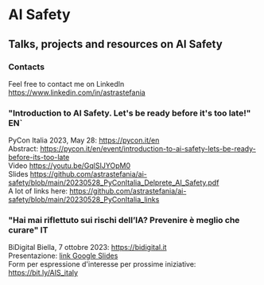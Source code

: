 # AI Safety
## Talks, projects and resources on AI Safety

### Contacts
Feel free to contact me on LinkedIn https://www.linkedin.com/in/astrastefania 

### "Introduction to AI Safety. Let's be ready before it's too late!" EN`
PyCon Italia 2023, May 28: https://pycon.it/en  
Abstract: https://pycon.it/en/event/introduction-to-ai-safety-lets-be-ready-before-its-too-late  
Video https://youtu.be/GqlSIJYOpM0   
Slides https://github.com/astrastefania/ai-safety/blob/main/20230528_PyConItalia_Delprete_AI_Safety.pdf  
A lot of links here: https://github.com/astrastefania/ai-safety/blob/main/20230528_PyConItalia_links

### "Hai mai riflettuto sui rischi dell’IA? Prevenire è meglio che curare" IT
BiDigital Biella, 7 ottobre 2023: https://bidigital.it  
Presentazione: [link Google Slides](https://docs.google.com/presentation/d/1PkwA3V55Uzf5ltpqAubfFExHnmF6JnZ5/edit#slide=id.p2)  
Form per espressione d'interesse per prossime iniziative: https://bit.ly/AIS_italy  

